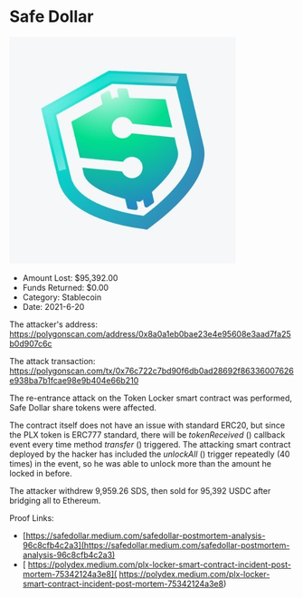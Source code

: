 # Safe Dollar
![Safe Dollar](/rektimages/Safe-Dollar.png)
- Amount Lost: $95,392.00
- Funds Returned: $0.00
- Category: Stablecoin
- Date: 2021-6-20

The attacker's address:  
https://polygonscan.com/address/0x8a0a1eb0bae23e4e95608e3aad7fa25b0d907c6c  
  
The attack transaction:  
https://polygonscan.com/tx/0x76c722c7bd90f6db0ad28692f86336007626e938ba7b1fcae98e9b404e66b210  
  
The re-entrance attack on the Token Locker smart contract was performed, Safe Dollar share tokens were affected.  
  
The contract itself does not have an issue with standard ERC20, but since the PLX token is ERC777 standard, there will be _tokenReceived_ () callback event every time method _transfer_ () triggered. The attacking smart contract deployed by the hacker has included the _unlockAll_ () trigger repeatedly (40 times) in the event, so he was able to unlock more than the amount he locked in before.  
  
The attacker withdrew 9,959.26 SDS, then sold for 95,392 USDC after bridging all to Ethereum.


Proof Links:
- [https://safedollar.medium.com/safedollar-postmortem-analysis-96c8cfb4c2a3](https://safedollar.medium.com/safedollar-postmortem-analysis-96c8cfb4c2a3)
- [ https://polydex.medium.com/plx-locker-smart-contract-incident-post-mortem-75342124a3e8]( https://polydex.medium.com/plx-locker-smart-contract-incident-post-mortem-75342124a3e8)


